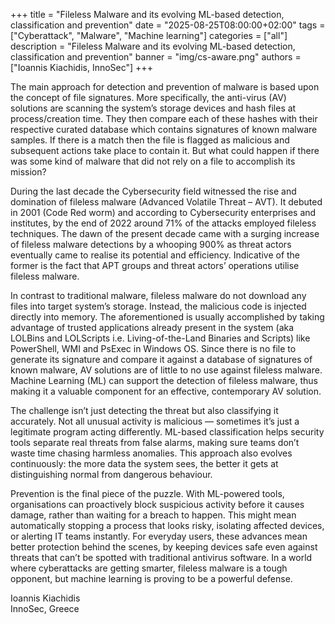 +++
title = "Fileless Malware and its evolving ML-based detection, classification and prevention"
date = "2025-08-25T08:00:00+02:00"
tags = ["Cyberattack", "Malware", "Machine learning"]
categories = ["all"]
description = "Fileless Malware and its evolving ML-based detection, classification and prevention"
banner = "img/cs-aware.png"
authors = ["Ioannis Kiachidis, InnoSec"]
+++

The main approach for detection and prevention of malware is based upon the concept of file signatures. More specifically, the anti-virus (AV) solutions are scanning the system’s storage devices and hash files at process/creation time. They then compare each of these hashes with their respective curated database which contains signatures of known malware samples. If there is a match then the file is flagged as malicious and subsequent actions take place to contain it. But what could happen if there was some kind of malware that did not rely on a file to accomplish its mission?

During the last decade the Cybersecurity field witnessed the rise and domination of fileless malware (Advanced Volatile Threat – AVT). It debuted in 2001 (Code Red worm) and according to Cybersecurity enterprises and institutes, by the end of 2022 around 71% of the attacks employed fileless techniques. The dawn of the present decade came with a surging increase of fileless malware detections by a whooping 900% as threat actors eventually came to realise its potential and efficiency. Indicative of the former is the fact that APT groups and threat actors’ operations utilise fileless malware.

In contrast to traditional malware, fileless malware do not download any files into target system’s storage. Instead, the malicious code is injected directly into memory. The aforementioned is usually accomplished by taking advantage of trusted applications already present in the system (aka LOLBins and LOLScripts i.e. Living-of-the-Land Binaries and Scripts) like PowerShell, WMI and PsExec in Windows OS. Since there is no file to generate its signature and compare it against a database of signatures of known malware, AV solutions are of little to no use against fileless malware. Machine Learning (ML) can support the detection of fileless malware, thus making it a valuable component for an effective, contemporary AV solution.

The challenge isn’t just detecting the threat but also classifying it accurately. Not all unusual activity is malicious — sometimes it’s just a legitimate program acting differently. ML-based classification helps security tools separate real threats from false alarms, making sure teams don’t waste time chasing harmless anomalies. This approach also evolves continuously: the more data the system sees, the better it gets at distinguishing normal from dangerous behaviour.

Prevention is the final piece of the puzzle. With ML-powered tools, organisations can proactively block suspicious activity before it causes damage, rather than waiting for a breach to happen. This might mean automatically stopping a process that looks risky, isolating affected devices, or alerting IT teams instantly. For everyday users, these advances mean better protection behind the scenes, by keeping devices safe even against threats that can’t be spotted with traditional antivirus software. In a world where cyberattacks are getting smarter, fileless malware is a tough opponent, but machine learning is proving to be a powerful defense.

Ioannis Kiachidis  
InnoSec, Greece
